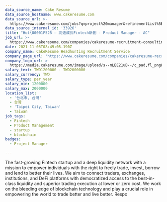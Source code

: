 ```yaml
---
data_source_name: Cake Resume
data_source_hostname: www.cakeresume.com
data_source_url: >-
  https://www.cakeresume.com/jobs?q=project%20manager&refinementList%5Blang_name%5D%5B0%5D=English&refinementList%5Bsalary_type%5D=per_year&range%5Bsalary_range%5D%5Bmin%5D=1000000&page=2
data_source_internal_id: '33926'
title: "Hot\U0001F525 – 高速成長Fintech新創 - Product Manager - AC"
job_url: >-
  https://www.cakeresume.com/companies/cakeresume-recruitment-consulting/jobs/efa74f
date: 2021-11-05T08:49:05.190Z
company_name: CakeResume Headhunting Recruitment Service
company_page_url: 'https://www.cakeresume.com/companies/cakeresume-recruitment-consulting'
company_logo_url: >-
  https://media.cakeresume.com/image/upload/s--mLEE21uB--/c_pad,fl_png8,h_200,w_200/v1620881212/vdbipassrdfr8omwzeq6.png
salary_text: TWD1200000 - TWD2000000
salary_currency: TWD
salary_type: per_year
salary_min: 1200000
salary_max: 2000000
location_list:
  - '台北市, 台灣'
  - 台灣
  - 'Taipei City, Taiwan'
  - Taiwan
job_tags:
  - Fintech
  - Product Management
  - startup
  - blockchain
badges:
  - Project Manager

---
```


The fast-growing Fintech startup and a deep liquidity network with a mission to empower individuals with the right to freely trade, invest, borrow and lend to better their lives. We aim to connect traders, exchanges, institutions, and DeFi platforms with democratized access to the best-in-class liquidity and superior trading execution at lower or zero cost. We work on the bleeding edge of blockchain technology and play a crucial role in empowering the world to trade better and live better. Respo